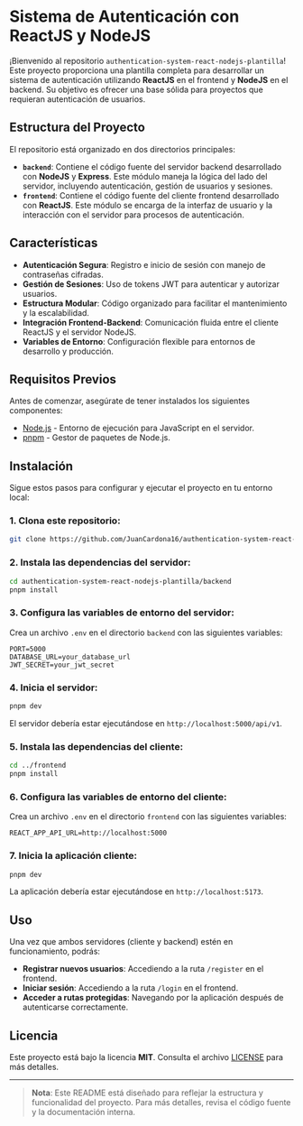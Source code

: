# Sistema de Autenticación con ReactJS y NodeJS

¡Bienvenido al repositorio `authentication-system-react-nodejs-plantilla`! Este proyecto proporciona una plantilla completa para desarrollar un sistema de autenticación utilizando **ReactJS** en el frontend y **NodeJS** en el backend. Su objetivo es ofrecer una base sólida para proyectos que requieran autenticación de usuarios.

## Estructura del Proyecto

El repositorio está organizado en dos directorios principales:

- **`backend`**: Contiene el código fuente del servidor backend desarrollado con **NodeJS** y **Express**. Este módulo maneja la lógica del lado del servidor, incluyendo autenticación, gestión de usuarios y sesiones.
- **`frontend`**: Contiene el código fuente del cliente frontend desarrollado con **ReactJS**. Este módulo se encarga de la interfaz de usuario y la interacción con el servidor para procesos de autenticación.

## Características

- **Autenticación Segura**: Registro e inicio de sesión con manejo de contraseñas cifradas.
- **Gestión de Sesiones**: Uso de tokens JWT para autenticar y autorizar usuarios.
- **Estructura Modular**: Código organizado para facilitar el mantenimiento y la escalabilidad.
- **Integración Frontend-Backend**: Comunicación fluida entre el cliente ReactJS y el servidor NodeJS.
- **Variables de Entorno**: Configuración flexible para entornos de desarrollo y producción.

## Requisitos Previos

Antes de comenzar, asegúrate de tener instalados los siguientes componentes:

- [Node.js](https://nodejs.org/) - Entorno de ejecución para JavaScript en el servidor.
- [pnpm](https://pnpm.io/es/) - Gestor de paquetes de Node.js.

## Instalación

Sigue estos pasos para configurar y ejecutar el proyecto en tu entorno local:

### 1. Clona este repositorio:

```bash
git clone https://github.com/JuanCardona16/authentication-system-react-nodejs-plantilla.git
```

### 2. Instala las dependencias del servidor:

```bash
cd authentication-system-react-nodejs-plantilla/backend
pnpm install
```

### 3. Configura las variables de entorno del servidor:

Crea un archivo `.env` en el directorio `backend` con las siguientes variables:

```env
PORT=5000
DATABASE_URL=your_database_url
JWT_SECRET=your_jwt_secret
```

### 4. Inicia el servidor:

```bash
pnpm dev
```

El servidor debería estar ejecutándose en `http://localhost:5000/api/v1`.

### 5. Instala las dependencias del cliente:

```bash
cd ../frontend
pnpm install
```

### 6. Configura las variables de entorno del cliente:

Crea un archivo `.env` en el directorio `frontend` con las siguientes variables:

```env
REACT_APP_API_URL=http://localhost:5000
```

### 7. Inicia la aplicación cliente:

```bash
pnpm dev
```

La aplicación debería estar ejecutándose en `http://localhost:5173`.

## Uso

Una vez que ambos servidores (cliente y backend) estén en funcionamiento, podrás:

- **Registrar nuevos usuarios**: Accediendo a la ruta `/register` en el frontend.
- **Iniciar sesión**: Accediendo a la ruta `/login` en el frontend.
- **Acceder a rutas protegidas**: Navegando por la aplicación después de autenticarse correctamente.

## Licencia

Este proyecto está bajo la licencia **MIT**. Consulta el archivo [LICENSE](LICENSE) para más detalles.

---

> **Nota**: Este README está diseñado para reflejar la estructura y funcionalidad del proyecto. Para más detalles, revisa el código fuente y la documentación interna.
